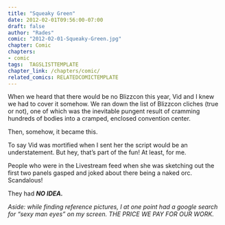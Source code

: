 ```yaml
---
title: "Squeaky Green"
date: 2012-02-01T09:56:00-07:00
draft: false
author: "Rades"
comic: "2012-02-01-Squeaky-Green.jpg"
chapter: Comic
chapters:
- comic
tags:  TAGSLISTTEMPLATE
chapter_link: /chapters/comic/
related_comics: RELATEDCOMICTEMPLATE
---
```


When we heard that there would be no Blizzcon this year, Vid and I knew we had to cover it somehow. We ran down the list of Blizzcon cliches (true or not), one of which was the inevitable pungent result of cramming hundreds of bodies into a cramped, enclosed convention center.


Then, somehow, it became this.


To say Vid was mortified when I sent her the script would be an understatement. But hey, that’s part of the fun! At least, for me. 


People who were in the Livestream feed when she was sketching out the first two panels gasped and joked about there being a naked orc. Scandalous!


They had ***NO IDEA.***


*Aside: while finding reference pictures, I at one point had a google search for “sexy man eyes” on my screen. THE PRICE WE PAY FOR OUR WORK.*

